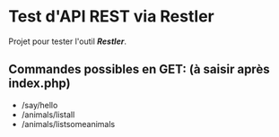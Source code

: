 # Test d'API REST via Restler
Projet pour tester l'outil ***Restler***.
## Commandes possibles en GET: (à saisir après index.php)
* /say/hello
* /animals/listall
* /animals/listsomeanimals

